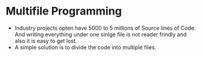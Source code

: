 
# Multifile Programming
* Industry projects opten have 5000 to 5 millions of Source lines of Code. And writing everything under one sinlge file is not reader frindly and also it is easy to get lost. 
* A simple solution is to divide the code into multiple files.
